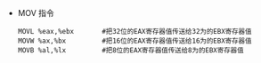 - MOV 指令

  ```
  MOVL %eax,%ebx       #把32位的EAX寄存器值传送给32为的EBX寄存器值
  MOVW %ax,%bx         #把16位的EAX寄存器值传送给16为的EBX寄存器值
  MOVB %al,%lx         #把8位的EAX寄存器值传送给8为的EBX寄存器值
  ```

  

